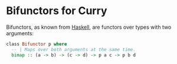 # Bifunctors for Curry

Bifunctors, as known from [Haskell](https://hackage.haskell.org/package/base-4.16.0.0/docs/Data-Bifunctor.html), are functors over types with two arguments:

```curry
class Bifunctor p where
  -- | Maps over both arguments at the same time.
  bimap :: (a -> b) -> (c -> d) -> p a c -> p b d
```
